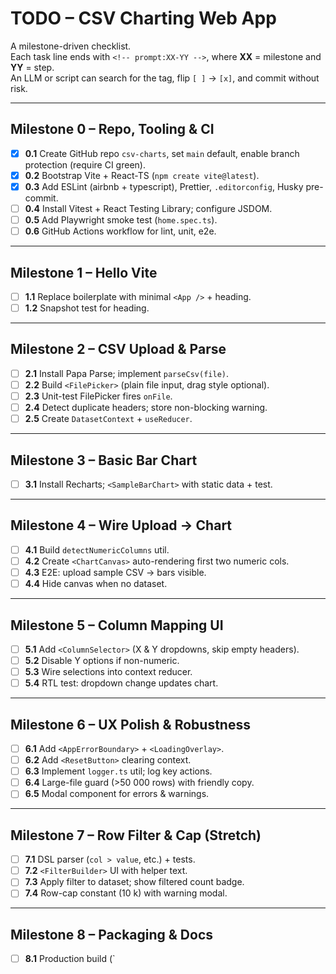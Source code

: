 # TODO – CSV Charting Web App

A milestone-driven checklist.  
Each task line ends with `<!-- prompt:XX-YY -->`, where **XX** = milestone and **YY** = step.  
An LLM or script can search for the tag, flip `[ ]` → `[x]`, and commit without risk.

---

## Milestone 0 – Repo, Tooling & CI

- [x] **0.1** Create GitHub repo `csv-charts`, set `main` default, enable branch protection (require CI green). <!-- prompt:00-01 -->
- [x] **0.2** Bootstrap Vite + React-TS (`npm create vite@latest`). <!-- prompt:00-02 -->
- [x] **0.3** Add ESLint (airbnb + typescript), Prettier, `.editorconfig`, Husky pre-commit. <!-- prompt:00-03 -->
- [ ] **0.4** Install Vitest + React Testing Library; configure JSDOM. <!-- prompt:00-04 -->
- [ ] **0.5** Add Playwright smoke test (`home.spec.ts`). <!-- prompt:00-05 -->
- [ ] **0.6** GitHub Actions workflow for lint, unit, e2e. <!-- prompt:00-06 -->

---

## Milestone 1 – Hello Vite

- [ ] **1.1** Replace boilerplate with minimal `<App />` + heading. <!-- prompt:01-01 -->
- [ ] **1.2** Snapshot test for heading. <!-- prompt:01-02 -->

---

## Milestone 2 – CSV Upload & Parse

- [ ] **2.1** Install Papa Parse; implement `parseCsv(file)`. <!-- prompt:02-01 -->
- [ ] **2.2** Build `<FilePicker>` (plain file input, drag style optional). <!-- prompt:02-02 -->
- [ ] **2.3** Unit-test FilePicker fires `onFile`. <!-- prompt:02-03 -->
- [ ] **2.4** Detect duplicate headers; store non-blocking warning. <!-- prompt:02-04 -->
- [ ] **2.5** Create `DatasetContext` + `useReducer`. <!-- prompt:02-05 -->

---

## Milestone 3 – Basic Bar Chart

- [ ] **3.1** Install Recharts; `<SampleBarChart>` with static data + test. <!-- prompt:03-01 -->

---

## Milestone 4 – Wire Upload → Chart

- [ ] **4.1** Build `detectNumericColumns` util. <!-- prompt:04-01 -->
- [ ] **4.2** Create `<ChartCanvas>` auto-rendering first two numeric cols. <!-- prompt:04-02 -->
- [ ] **4.3** E2E: upload sample CSV → bars visible. <!-- prompt:04-03 -->
- [ ] **4.4** Hide canvas when no dataset. <!-- prompt:04-04 -->

---

## Milestone 5 – Column Mapping UI

- [ ] **5.1** Add `<ColumnSelector>` (X & Y dropdowns, skip empty headers). <!-- prompt:05-01 -->
- [ ] **5.2** Disable Y options if non-numeric. <!-- prompt:05-02 -->
- [ ] **5.3** Wire selections into context reducer. <!-- prompt:05-03 -->
- [ ] **5.4** RTL test: dropdown change updates chart. <!-- prompt:05-04 -->

---

## Milestone 6 – UX Polish & Robustness

- [ ] **6.1** Add `<AppErrorBoundary>` + `<LoadingOverlay>`. <!-- prompt:06-01 -->
- [ ] **6.2** Add `<ResetButton>` clearing context. <!-- prompt:06-02 -->
- [ ] **6.3** Implement `logger.ts` util; log key actions. <!-- prompt:06-03 -->
- [ ] **6.4** Large-file guard (>50 000 rows) with friendly copy. <!-- prompt:06-04 -->
- [ ] **6.5** Modal component for errors & warnings. <!-- prompt:06-05 -->

---

## Milestone 7 – Row Filter & Cap (Stretch)

- [ ] **7.1** DSL parser (`col > value`, etc.) + tests. <!-- prompt:07-01 -->
- [ ] **7.2** `<FilterBuilder>` UI with helper text. <!-- prompt:07-02 -->
- [ ] **7.3** Apply filter to dataset; show filtered count badge. <!-- prompt:07-03 -->
- [ ] **7.4** Row-cap constant (10 k) with warning modal. <!-- prompt:07-04 -->

---

## Milestone 8 – Packaging & Docs

- [ ] **8.1** Production build (`